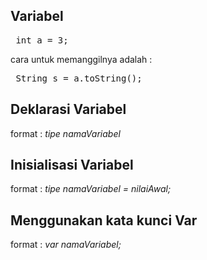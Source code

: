 ## Variabel 
<pre> int a = 3; </pre>
cara untuk memanggilnya adalah : 
<pre> String s = a.toString(); </pre>

## Deklarasi Variabel 
format : <i>tipe namaVariabel </i> 
## Inisialisasi Variabel 
format : <i> tipe namaVariabel = nilaiAwal; </i>
## Menggunakan kata kunci Var
format : <i> var namaVariabel; </i>

